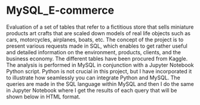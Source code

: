 # MySQL_E-commerce

Evaluation of a set of tables that refer to a fictitious store that sells miniature products art crafts that are scaled down models of real life objects such as cars, motorcycles, airplanes, boats, etc. 
The concept of the project is to present various requests made in SQL, which enables to get rather useful and detailed information on the environment, products, clients, and the business economy. 
The different tables have been procured from Kaggle.
The analysis is performed in MySQL in conjunction with a Jupyter Notebook Python script. Python is not crucial in this project, but I have incorporated it to illustrate how seamlessly you can integrate Python and MySQL. 
The queries are made in the SQL language within MySQL and then I do the same in Jupyter Notebook where I get the results of each query that will be shown below in HTML format.
